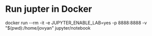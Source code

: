 # Run jupter in Docker
docker run --rm -it -e JUPYTER_ENABLE_LAB=yes -p 8888:8888 -v "$(pwd):/home/jovyan" jupyter/notebook